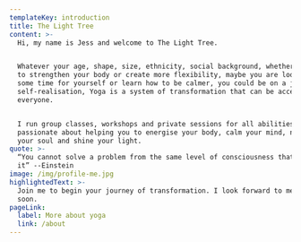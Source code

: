 ```yaml
---
templateKey: introduction
title: The Light Tree
content: >-
  Hi, my name is Jess and welcome to The Light Tree. 


  Whatever your age, shape, size, ethnicity, social background, whether you want
  to strengthen your body or create more flexibility, maybe you are looking for
  some time for yourself or learn how to be calmer, you could be on a journey of
  self-realisation, Yoga is a system of transformation that can be accessed by
  everyone. 


  I run group classes, workshops and private sessions for all abilities and I am
  passionate about helping you to energise your body, calm your mind, nourish
  your soul and shine your light.
quote: >-
  “You cannot solve a problem from the same level of consciousness that created
  it” --Einstein
image: /img/profile-me.jpg
highlightedText: >-
  Join me to begin your journey of transformation. I look forward to meeting you
  soon.
pageLink:
  label: More about yoga
  link: /about
---
```


